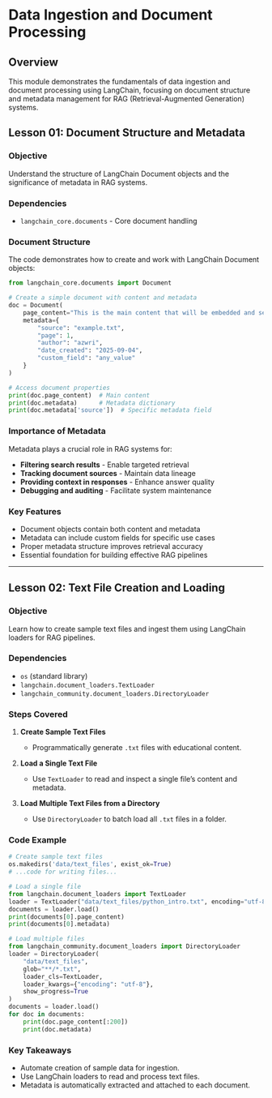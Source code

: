 
# Data Ingestion and Document Processing

## Overview
This module demonstrates the fundamentals of data ingestion and document processing using LangChain, focusing on document structure and metadata management for RAG (Retrieval-Augmented Generation) systems.

## Lesson 01: Document Structure and Metadata

### Objective
Understand the structure of LangChain Document objects and the significance of metadata in RAG systems.

### Dependencies
- `langchain_core.documents` - Core document handling

### Document Structure
The code demonstrates how to create and work with LangChain Document objects:

```python
from langchain_core.documents import Document

# Create a simple document with content and metadata
doc = Document(
    page_content="This is the main content that will be embedded and searched.",
    metadata={
        "source": "example.txt", 
        "page": 1, 
        "author": "azwri",
        "date_created": "2025-09-04",
        "custom_field": "any_value"
    }
)

# Access document properties
print(doc.page_content)  # Main content
print(doc.metadata)      # Metadata dictionary
print(doc.metadata['source'])  # Specific metadata field
```

### Importance of Metadata
Metadata plays a crucial role in RAG systems for:
- **Filtering search results** - Enable targeted retrieval
- **Tracking document sources** - Maintain data lineage
- **Providing context in responses** - Enhance answer quality
- **Debugging and auditing** - Facilitate system maintenance

### Key Features
- Document objects contain both content and metadata
- Metadata can include custom fields for specific use cases
- Proper metadata structure improves retrieval accuracy
- Essential foundation for building effective RAG pipelines

---

## Lesson 02: Text File Creation and Loading

### Objective
Learn how to create sample text files and ingest them using LangChain loaders for RAG pipelines.

### Dependencies
- `os` (standard library)
- `langchain.document_loaders.TextLoader`
- `langchain_community.document_loaders.DirectoryLoader`

### Steps Covered

1. **Create Sample Text Files**
   - Programmatically generate `.txt` files with educational content.

2. **Load a Single Text File**
   - Use `TextLoader` to read and inspect a single file’s content and metadata.

3. **Load Multiple Text Files from a Directory**
   - Use `DirectoryLoader` to batch load all `.txt` files in a folder.

### Code Example

```python
# Create sample text files
os.makedirs('data/text_files', exist_ok=True)
# ...code for writing files...

# Load a single file
from langchain.document_loaders import TextLoader
loader = TextLoader("data/text_files/python_intro.txt", encoding="utf-8")
documents = loader.load()
print(documents[0].page_content)
print(documents[0].metadata)

# Load multiple files
from langchain_community.document_loaders import DirectoryLoader
loader = DirectoryLoader(
    "data/text_files",
    glob="**/*.txt",
    loader_cls=TextLoader,
    loader_kwargs={"encoding": "utf-8"},
    show_progress=True
)
documents = loader.load()
for doc in documents:
    print(doc.page_content[:200])
    print(doc.metadata)
```

### Key Takeaways
- Automate creation of sample data for ingestion.
- Use LangChain loaders to read and process text files.
- Metadata is automatically extracted and attached to each document.
